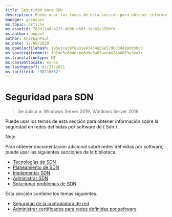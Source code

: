 ```yaml
---
title: Seguridad para SDN
description: Puede usar los temas de esta sección para obtener información sobre la seguridad en redes definidas por software de \( \) Windows Server 2019 y 2016 Datacenter.
manager: grcusanz
ms.topic: article
ms.assetid: 763d11a8-4225-4d96-b56f-1ec62e256bfd
ms.author: anpaul
author: AnirbanPaul
ms.date: 12/09/2020
ms.openlocfilehash: 195e1ce39f8a01e83434a56e57d6d3d498dd30c3
ms.sourcegitcommit: fb2ae5e6040cbe6dde3a87aee4a78b08f9a9ea7c
ms.translationtype: MT
ms.contentlocale: es-ES
ms.lasthandoff: 01/23/2021
ms.locfileid: "98716362"
---
```

# <a name="security-for-sdn"></a>Seguridad para SDN

>Se aplica a: Windows Server 2019, Windows Server 2016

Puede usar los temas de esta sección para obtener información sobre la seguridad en redes definidas por software de \( Sdn \) .

>[!Note]
>Para obtener documentación adicional sobre redes definidas por software, puede usar las siguientes secciones de la biblioteca.
>
> - [Tecnologías de SDN](../technologies/Software-Defined-Networking-Technologies.md)
> - [Planeamiento de SDN](/windows-server/networking/sdn/plan/Deploy-a-Software-Defined-Network-Infrastructure)
> - [Implementar SDN](../deploy/deploy-a-software-defined-network-infrastructure.md)
> - [Administrar SDN](../manage/manage-sdn.md)
> - [Solucionar problemas de SDN](../troubleshoot/Troubleshoot-Software-Defined-Networking.md)

Esta sección contiene los temas siguientes.

- [Seguridad de la controladora de red](nc-security.md)
- [Administrar certificados para redes definidas por software](sdn-manage-certs.md)
